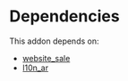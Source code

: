 # Dependencies

This addon depends on:

- [website_sale](https://github.com/bringout/oca-ocb-sale/tree/5d9b47ce90463a1c61e6fb80db86d42fb811e501/odoo-bringout-oca-ocb-website_sale)
- [l10n_ar](https://github.com/bringout/oca-ocb-l10n_americas/tree/3216ae97bdbd4fee204c805fa40bbc9e5c44c8de/odoo-bringout-oca-ocb-l10n_ar)
